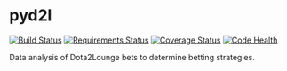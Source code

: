 pyd2l
===
[![Build Status](https://travis-ci.org/garth5689/pyd2l.png?branch=master)](https://travis-ci.org/garth5689/pyd2l) [![Requirements Status](https://requires.io/github/garth5689/pyd2l/requirements.png?branch=master)](https://requires.io/github/garth5689/pyd2l/requirements/?branch=master) [![Coverage Status](https://coveralls.io/repos/garth5689/pyd2l/badge.png)](https://coveralls.io/r/garth5689/pyd2l) [![Code Health](https://landscape.io/github/garth5689/pyd2l/master/landscape.png)](https://landscape.io/github/garth5689/pyd2l/master)

Data analysis of Dota2Lounge bets to determine betting strategies.
